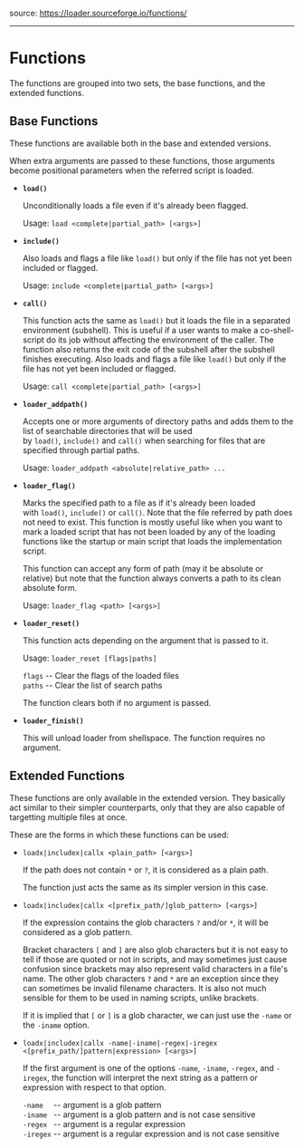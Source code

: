 source: https://loader.sourceforge.io/functions/

---

Functions
=========

The functions are grouped into two sets, the base functions, and the extended functions.

Base Functions
--------------

These functions are available both in the base and extended versions.

When extra arguments are passed to these functions, those arguments become positional parameters when the referred script is loaded.

-   **`load()`**

    Unconditionally loads a file even if it's already been flagged.

    Usage: `load <complete|partial_path> [<args>]`

-   **`include()`**

    Also loads and flags a file like `load()` but only if the file has not yet been included or flagged.

    Usage: `include <complete|partial_path> [<args>]`

-   **`call()`**

    This function acts the same as `load()` but it loads the file in a separated environment (subshell). This is useful if a user wants to make a co-shell-script do its job without affecting the environment of the caller. The function also returns the exit code of the subshell after the subshell finishes executing. Also loads and flags a file like `load()` but only if the file has not yet been included or flagged.

    Usage: `call <complete|partial_path> [<args>]`

-   **`loader_addpath()`**

    Accepts one or more arguments of directory paths and adds them to the list of searchable directories that will be used by `load()`, `include()` and `call()` when searching for files that are specified through partial paths.

    Usage: `loader_addpath <absolute|relative_path> ...`

-   **`loader_flag()`**

    Marks the specified path to a file as if it's already been loaded with `load()`, `include()` or `call()`. Note that the file referred by path does not need to exist. This function is mostly useful like when you want to mark a loaded script that has not been loaded by any of the loading functions like the startup or main script that loads the implementation script.

    This function can accept any form of path (may it be absolute or relative) but note that the function always converts a path to its clean absolute form.

    Usage: `loader_flag <path> [<args>]`

-   **`loader_reset()`**

    This function acts depending on the argument that is passed to it.

    Usage: `loader_reset [flags|paths]`

    `flags` -- Clear the flags of the loaded files\
    `paths` -- Clear the list of search paths

    The function clears both if no argument is passed.

-   **`loader_finish()`**

    This will unload loader from shellspace. The function requires no argument.

Extended Functions
------------------

These functions are only available in the extended version. They basically act similar to their simpler counterparts, only that they are also capable of targetting multiple files at once.

These are the forms in which these functions can be used:

-   `loadx|includex|callx <plain_path> [<args>]`

    If the path does not contain `*` or `?`, it is considered as a plain path.

    The function just acts the same as its simpler version in this case.

-   `loadx|includex|callx <[prefix_path/]glob_pattern> [<args>]`

    If the expression contains the glob characters `?` and/or `*`, it will be considered as a glob pattern.

    Bracket characters `[` and `]` are also glob characters but it is not easy to tell if those are quoted or not in scripts, and may sometimes just cause confusion since brackets may also represent valid characters in a file's name. The other glob characters `?` and `*` are an exception since they can sometimes be invalid filename characters. It is also not much sensible for them to be used in naming scripts, unlike brackets.

    If it is implied that `[` or `]` is a glob character, we can just use the `-name` or the `-iname` option.

-   `loadx|includex|callx -name|-iname|-regex|-iregex <[prefix_path/]pattern|expression> [<args>]`

    If the first argument is one of the options `-name`, `-iname`, `-regex`, and `-iregex`, the function will interpret the next string as a pattern or expression with respect to that option.

    `-name  ` -- argument is a glob pattern\
    `-iname ` -- argument is a glob pattern and is not case sensitive\
    `-regex ` -- argument is a regular expression\
    `-iregex` -- argument is a regular expression and is not case sensitive

